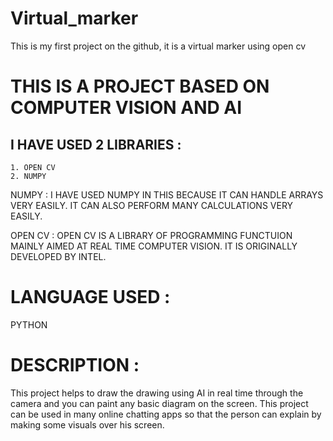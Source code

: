 # Virtual_marker
This is my first project on the github, it  is a virtual marker using open cv


# THIS IS A PROJECT BASED ON COMPUTER VISION AND AI

## I HAVE USED 2 LIBRARIES :
	1. OPEN CV
	2. NUMPY

NUMPY : I HAVE USED NUMPY IN THIS BECAUSE IT CAN HANDLE ARRAYS VERY EASILY.
	IT CAN ALSO PERFORM MANY CALCULATIONS VERY EASILY.

OPEN CV : OPEN CV IS A LIBRARY OF PROGRAMMING FUNCTUION MAINLY AIMED AT REAL
	  TIME COMPUTER VISION. IT IS ORIGINALLY DEVELOPED BY INTEL.


# LANGUAGE USED :
PYTHON



# DESCRIPTION :
This project helps to draw the drawing using AI in real time through 
the camera and you can paint any basic diagram on the screen.
This project can be used in many online chatting apps so that the person 
can explain by making some visuals over his screen.
